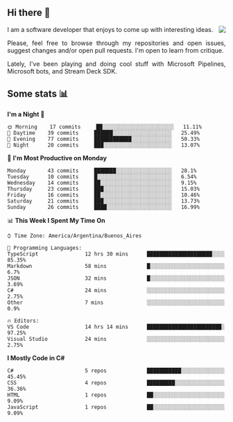 ## Hi there :slightly_smiling_face:

<img src="https://github-readme-stats.vercel.app/api?username=victorgrycuk&show_icons=true&count_private=true&title_color=F7941E&icon_color=F7941E" align="right">

<p align="justify">
I am a software developer that enjoys to come up with interesting ideas.
<p/>

<p align= "justify">
Please, feel free to browse through my repositories and open issues, suggest changes and/or open pull requests. I'm open to learn from critique.
<p/>

<p align= "justify">
Lately, I've been playing and doing cool stuff with Microsoft Pipelines, Microsoft bots, and Stream Deck SDK.
<p/>

## Some stats :bar_chart:
<!--START_SECTION:waka-->
**I'm a Night 🦉** 

```text
🌞 Morning    17 commits     ██░░░░░░░░░░░░░░░░░░░░░░░   11.11% 
🌆 Daytime    39 commits     ██████░░░░░░░░░░░░░░░░░░░   25.49% 
🌃 Evening    77 commits     ████████████░░░░░░░░░░░░░   50.33% 
🌙 Night      20 commits     ███░░░░░░░░░░░░░░░░░░░░░░   13.07%

```
📅 **I'm Most Productive on Monday** 

```text
Monday       43 commits     ███████░░░░░░░░░░░░░░░░░░   28.1% 
Tuesday      10 commits     █░░░░░░░░░░░░░░░░░░░░░░░░   6.54% 
Wednesday    14 commits     ██░░░░░░░░░░░░░░░░░░░░░░░   9.15% 
Thursday     23 commits     ███░░░░░░░░░░░░░░░░░░░░░░   15.03% 
Friday       16 commits     ██░░░░░░░░░░░░░░░░░░░░░░░   10.46% 
Saturday     21 commits     ███░░░░░░░░░░░░░░░░░░░░░░   13.73% 
Sunday       26 commits     ████░░░░░░░░░░░░░░░░░░░░░   16.99%

```


📊 **This Week I Spent My Time On** 

```text
⌚︎ Time Zone: America/Argentina/Buenos_Aires

💬 Programming Languages: 
TypeScript               12 hrs 30 mins      █████████████████████░░░░   85.35% 
Markdown                 58 mins             █░░░░░░░░░░░░░░░░░░░░░░░░   6.7% 
JSON                     32 mins             █░░░░░░░░░░░░░░░░░░░░░░░░   3.69% 
C#                       24 mins             ░░░░░░░░░░░░░░░░░░░░░░░░░   2.75% 
Other                    7 mins              ░░░░░░░░░░░░░░░░░░░░░░░░░   0.9%

🔥 Editors: 
VS Code                  14 hrs 14 mins      ████████████████████████░   97.25% 
Visual Studio            24 mins             ░░░░░░░░░░░░░░░░░░░░░░░░░   2.75%

```

**I Mostly Code in C#** 

```text
C#                       5 repos             ███████████░░░░░░░░░░░░░░   45.45% 
CSS                      4 repos             █████████░░░░░░░░░░░░░░░░   36.36% 
HTML                     1 repos             ██░░░░░░░░░░░░░░░░░░░░░░░   9.09% 
JavaScript               1 repos             ██░░░░░░░░░░░░░░░░░░░░░░░   9.09%

```



<!--END_SECTION:waka-->
